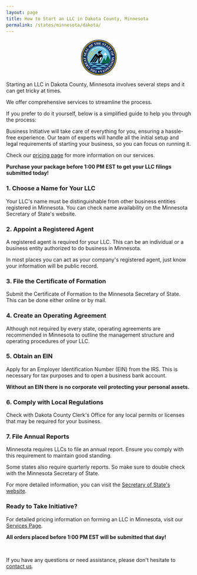 ```yaml
---
layout: page
title: How to Start an LLC in Dakota County, Minnesota
permalink: /states/minnesota/dakota/
---
```


<a href="{{ site.data.resources.state_sos_websites.minnesota }}" target="_blank">
    <img src="/images/state-seals/minnesota-seal.png" alt="Minnesota State Seal" style="display: block; margin: 10px auto; width: 100px;">
</a>

<p>Starting an LLC in Dakota County, Minnesota involves several steps and it can get tricky at times.</p>

<p>We offer comprehensive services to streamline the process.</p>

<p>If you prefer to do it yourself, below is a simplified guide to help you through the process:</p>

<p>Business Initiative will take care of everything for you, ensuring a hassle-free experience. Our team of experts will handle all the initial setup and legal requirements of starting your business, so you can focus on running it.</p>

<p>Check our <a href="/services/">pricing page</a> for more information on our services.</p>
<p><b>Purchase your package before 1:00 PM EST to get your LLC filings submitted today!</b></p>

<h3>1. Choose a Name for Your LLC</h3>
<p>Your LLC's name must be distinguishable from other business entities registered in Minnesota. You can check name availability on the Minnesota Secretary of State's website.</p>

<h3>2. Appoint a Registered Agent</h3>
<p>A registered agent is required for your LLC. This can be an individual or a business entity authorized to do business in Minnesota.</p>

<p>In most places you can act as your company's registered agent, just know your information will be public record.<p>

<h3>3. File the Certificate of Formation</h3>
<p>Submit the Certificate of Formation to the Minnesota Secretary of State. This can be done either online or by mail.</p>

<h3>4. Create an Operating Agreement</h3>
<p>Although not required by every state, operating agreements are recommended in Minnesota to outline the management structure and operating procedures of your LLC.</p>

<h3>5. Obtain an EIN</h3>
<p>Apply for an Employer Identification Number (EIN) from the IRS. This is necessary for tax purposes and to open a business bank account.</p>

<p><b>Without an EIN there is no corporate veil protecting your personal assets.</b></p>

<h3>6. Comply with Local Regulations</h3>
<p>Check with Dakota County Clerk's Office for any local permits or licenses that may be required for your business.</p>

<h3>7. File Annual Reports</h3>
<p>Minnesota requires LLCs to file an annual report. Ensure you comply with this requirement to maintain good standing.</p>

<p>Some states also require quarterly reports. So make sure to double check with the Minnesota Secretary of State.</p>

<p>For more detailed information, you can visit the <a href="{{ site.data.resources.state_sos_websites.minnesota }}" target="_blank">Secretary of State's website</a>.</p>

<h3>Ready to Take Initiative?</h3>
<p>For detailed pricing information on forming an LLC in Minnesota, visit our <a href="/services/">Services Page</a>.</p>
<p><b>All orders placed before 1:00 PM EST will be submitted that day!</b></p>
<br>
<p>If you have any questions or need assistance, please don't hesitate to <a href="https://www.businessinitiative.org/contact/" target="_blank">contact us</a>.</p>

